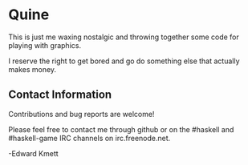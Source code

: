 Quine
=====

This is just me waxing nostalgic and throwing together some code for playing with graphics.

I reserve the right to get bored and go do something else that actually makes money.

Contact Information
-------------------

Contributions and bug reports are welcome!

Please feel free to contact me through github or on the #haskell and #haskell-game IRC channels on irc.freenode.net.

-Edward Kmett
